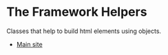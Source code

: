 # The Framework Helpers 

Classes that help to build html elements using objects.

<ul>
    <li>
        <a href="http://helpers.theframework.es/" target="_blank">Main site</a>
    </li>
</ul>
